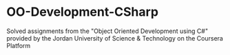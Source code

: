 # OO-Development-CSharp
Solved assignments from the "Object Oriented Development using C#" provided by the Jordan University of Science &amp; Technology on the Coursera Platform
